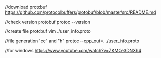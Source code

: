 //download protobuf
https://github.com/protocolbuffers/protobuf/blob/master/src/README.md

//check version protobuf
protoc --version

//create file protobuf
vim ./user_info.proto

//file generation "сс" and "h"
protoc --cpp_out=. ./user_info.proto

//for windows
https://www.youtube.com/watch?v=ZKMCe3DNXh4

